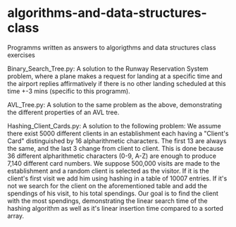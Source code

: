# algorithms-and-data-structures-class
Programms written as answers to algorigthms and data structures class exercises

Binary_Search_Tree.py: A solution to the Runway Reservation System problem, where a plane makes a request for landing at a specific time and the airport replies affirmatively if there is no other landing scheduled at this time +-3 mins (specific to this programm). 

AVL_Tree.py: A solution to the same problem as the above, demonstrating the different properties of an AVL tree.

Hashing_Client_Cards.py: A solution to the following problem: We assume there exist 5000 different clients in an establishment each having a "Client's Card" distinguished by 16 alpharithmetic characters. The first 13 are always the same, and the last 3 change from client to client. This is done because 36 different alpharithmetic characters (0-9, A-Z) are enough to produce 7,140 different card numbers. We suppose 500,000 visits are made to the establishment and a random client is selected as the visitor. If it is the client's first visit we add him using hashing in a table of 10007 entries. If it's not we search for the client on the aforementioned table and add the spendings of his visit, to his total spendings. Our goal is to find the client with the most spendings, demonstrating the linear search time of the hashing algorithm as well as it's linear insertion time compared to a sorted array.

